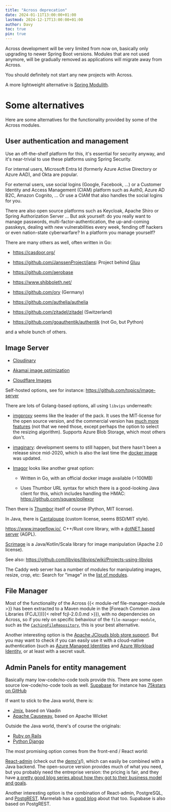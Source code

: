 ```yaml
---
title: "Across deprecation"
date: 2024-01-11T13:00:00+01:00
lastmod: 2024-12-17T13:00:00+01:00
author: Davy
toc: true
pin: true
---
```


Across development will be very limited from now on, basically only
upgrading to newer Spring Boot versions. Modules that are not used
anymore, will be gradually removed as applications will migrate away
from Across.

You should definitely not start any new projects with Across.

A more lightweight alternative is [Spring
Modulith](https://spring.io/projects/spring-modulith).


<!--more-->


<!--
See also: https://confluence.hosted-tools.com/display/AX/Across+Alternatives
-->


# Some alternatives

Here are some alternatives for the functionality provided by some of
the Across modules.

## User authentication and management

Use an off-the-shelf platform for this, it's essential for security
anyway, and it's near-trivial to use these platforms using Spring
Security.

For internal users, Microsoft Entra Id (formerly Azure Active
Directory or Azure AAD), and Okta are popular.

For external users, use social logins (Google, Facebook, ...) or a
Customer Identity and Access Management (CIAM) platform such as Auth0,
Azure AD B2C, Amazon Cognito, ... Or use a CIAM that also handles the
social logins for you.

There are also open source platforms such as Keycloak, Apache Shiro or
Spring Authorization Server ... But ask yourself: do you really want
to manage passwords, multi-factor-authentication, the up-and-coming
passkeys, dealing with new vulnerabilities every week, fending off
hackers or even nation-state cyberwarfare? In a platform you manage
yourself?

There are many others as well, often written in Go:

- https://casdoor.org/

- https://github.com/JanssenProject/jans: Project behind
  [Gluu](https://gluu.org/foss/)

- https://github.com/aerobase

- https://www.shibboleth.net/

- https://github.com/ory (Germany)

- https://github.com/authelia/authelia

- https://github.com/zitadel/zitadel (Switzerland)

- https://github.com/goauthentik/authentik (not Go, but Python)

and a whole bunch of others.


## Image Server

- [Cloudinary](https://cloudinary.com/)

- [Akamai image optimization](https://techdocs.akamai.com/ivm/docs/optimize-images)

- [Cloudflare Images](https://www.cloudflare.com/developer-platform/cloudflare-images/)

Self-hosted options, see for instance:
https://github.com/topics/image-server

There are lots of Golang-based options, all using `libvips` underneath:

- [imgproxy](https://github.com/imgproxy/imgproxy) seems like the
  leader of the pack. It uses the MIT-license for the open source
  version, and the commercial version has [much more
  features](https://imgproxy.net/features/) (not that we need those,
  except perhaps the option to select the resizing
  algorithm). Supports Azure Blob Storage, which most others don't.

- [imaginary](https://github.com/h2non/imaginary): development seems
  to still happen, but there hasn't been a release since mid-2020, which
  is also the last time the [docker
  image](https://hub.docker.com/r/h2non/imaginary) was updated.

- [Imagor](https://github.com/cshum/imagor) looks like another great option:

  - Written in Go, with an official docker image available (<100MB)

  - Uses Thumbor URL syntax for which there is a good-looking Java client for
    this, which includes handling the HMAC:
    https://github.com/square/pollexor

Then there is [Thumbor](https://www.thumbor.org/) itself of course
(Python, MIT license).

In Java, there is [Cantaloupe](https://cantaloupe-project.github.io/)
(custom license, seems BSD/MIT style).

https://www.imageflow.io/, C++/Rust core library, with a [dotNET based
server](https://github.com/imazen/imageflow-dotnet-server) (AGPL).

[Scrimage](https://sksamuel.github.io/scrimage/) is a
Java/Kotlin/Scala library for image manipulation (Apache 2.0 license).

See also: https://github.com/libvips/libvips/wiki/Projects-using-libvips

The Caddy web server has a number of modules for manipulating images,
resize, crop, etc: Search for "image" in the [list of
modules](https://caddyserver.com/docs/modules/).


## File Manager

Most of the functionality of the Across {{< module-ref
file-manager-module >}} has been extracted to a Maven module in the
[Foreach Common Java Libraries (FCJL)]({{< relref fcjl-2.0.0.md >}}),
with no dependencies on Across, so if you rely on specific behaviour
of the `file-manager-module`, such as the
[`CachingFileRepository`](https://foreach-across.github.io/ref-docs-5/file-manager-module/file-repositories/caching.html),
this is your best alternative.

Another interesting option is the [Apache JClouds blob store
support](https://jclouds.apache.org/start/blobstore/). But you may
want to check if you can easily use it with a cloud-native
authentication (such as [Azure Managed
Identities](https://learn.microsoft.com/en-us/entra/identity/managed-identities-azure-resources/overview)
and [Azure Workload
Identity](https://learn.microsoft.com/en-us/azure/aks/workload-identity-overview?tabs=java),
or at least with a secret vault.


<!--
Maybe mention:
https://en.wikipedia.org/wiki/Law_of_the_handicap_of_a_head_start (first-mover disadvantage)
https://nl.wikipedia.org/wiki/Wet_van_de_remmende_voorsprong
-->


## Admin Panels for entity management

Basically many low-code/no-code tools provide this. There are some
open source low-code/no-code tools as
well. [Supabase](https://supabase.com/) for instance has [75kstars on
GitHub](https://github.com/supabase/supabase)

If want to stick to the Java world, there is:

- [Jmix](https://www.jmix.io/), based on Vaadin
- [Apache Causeway](https://causeway.apache.org/), based on Apache Wicket

Outside the Java world, there's of course the originals:

- [Ruby on Rails](https://rubyonrails.org/)
- [Python Django](https://www.djangoproject.com/)

The most promising option comes from the front-end / React world: 

[React-admin](https://marmelab.com/react-admin/) (check out the
[demo's](https://marmelab.com/react-admin/Demos.html)!), which can
easily be combined with a Java backend. The open-source version
provides much of what you need, but you probably need the entreprise
version: the pricing is fair, and they have [a pretty good blog series
about how they got to their business model and
goals](https://marmelab.com/blog/2023/11/08/open-source-profit-1.html).

Another interesting option is the combination of React-admin,
PostgreSQL, and [PostgREST](https://postgrest.org). Marmelab has a
[good
blog](https://marmelab.com/blog/2024/11/04/postgrest-revolutionizing-web-development-with-instant-apis.html)
about that too. Supabase is also based on PostgREST.
